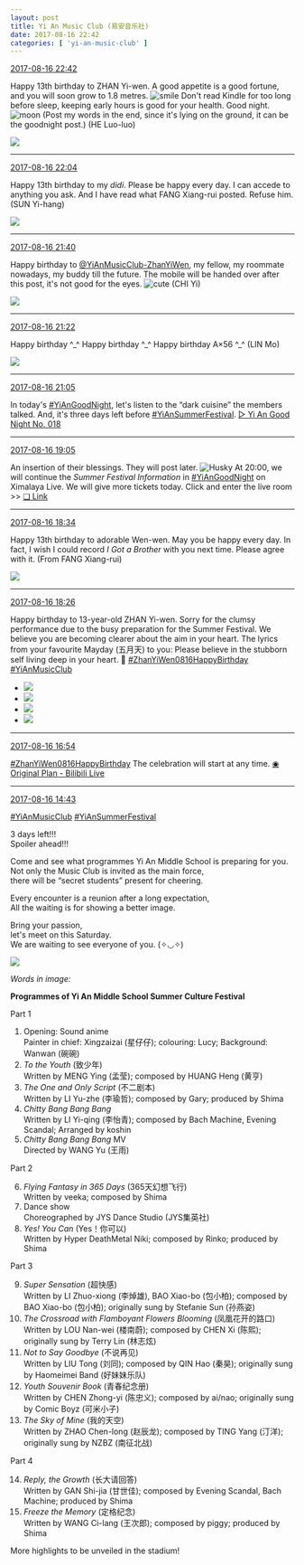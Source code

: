 ```yaml
---
layout: post
title: Yi An Music Club (易安音乐社)
date: 2017-08-16 22:42
categories: [ 'yi-an-music-club' ]
---
```


<div class="weibo-info">
  <a href="http://weibo.com/6094546964/FhpF2tPIV">2017-08-16 22:42</a>
</div>

Happy 13th birthday to ZHAN Yi-wen. A good appetite is a good fortune, and you will soon grow to 1.8 metres. ![smile](http://img.t.sinajs.cn/t4/appstyle/expression/ext/normal/5c/huanglianwx_org.gif) Don't read Kindle for too long before sleep, keeping early hours is good for your health. Good night. ![moon](http://img.t.sinajs.cn/t4/appstyle/expression/ext/normal/b9/moon.gif) (Post my words in the end, since it's lying on the ground, it can be the goodnight post.) (HE Luo-luo)

<!-- more -->

<a href="http://wx3.sinaimg.cn/mw690/006Es64Agy1fily2ir1eqj31w02io1l2.jpg">
  <img class="weibo-pic-preview" src="http://wx3.sinaimg.cn/orj360/006Es64Agy1fily2ir1eqj31w02io1l2.jpg" />
</a>

---

<div class="weibo-info">
  <a href="http://weibo.com/6094546964/FhppSdvxI">2017-08-16 22:04</a>
</div>

Happy 13th birthday to my *didi*. Please be happy every day. I can accede to anything you ask. And I have read what FANG Xiang-rui posted. Refuse him. (SUN Yi-hang)

<a href="http://wx1.sinaimg.cn/mw690/006Es64Agy1filwze8ncpj31w02ionpg.jpg">
  <img class="weibo-pic-preview" src="http://wx1.sinaimg.cn/orj360/006Es64Agy1filwze8ncpj31w02ionpg.jpg" />
</a>

---

<div class="weibo-info">
  <a href="http://weibo.com/6094546964/FhpfUmLTM">2017-08-16 21:40</a>
</div>

Happy birthday to [@YiAnMusicClub-ZhanYiWen](http://weibo.com/u/6108090526), my fellow, my roommate nowadays, my buddy till the future. The mobile will be handed over after this post, it's not good for the eyes. ![cute](http://img.t.sinajs.cn/t4/appstyle/expression/ext/normal/14/tza_org.gif) (CHI Yi)

<a href="http://wx3.sinaimg.cn/mw690/006Es64Agy1filwa317bfj31w02iohdx.jpg">
  <img class="weibo-pic-preview" src="http://wx3.sinaimg.cn/orj360/006Es64Agy1filwa317bfj31w02iohdx.jpg" />
</a>

---

<div class="weibo-info">
  <a href="http://weibo.com/6094546964/Fhp8I9fQi">2017-08-16 21:22</a>
</div>

Happy birthday ^\_^ Happy birthday ^\_^ Happy birthday A×56 ^\_^ (LIN Mo)

<a href="http://wx2.sinaimg.cn/mw690/006Es64Agy1filvrmpxsij31w02io4qs.jpg">
  <img class="weibo-pic-preview" src="http://wx2.sinaimg.cn/orj360/006Es64Agy1filvrmpxsij31w02io4qs.jpg" />
</a>

---

<div class="weibo-info">
  <a href="http://weibo.com/6094546964/Fhp1D1QLs">2017-08-16 21:05</a>
</div>

In today's [#YiAnGoodNight](http://weibo.com/p/10080892b104a59bff303ca883e7931b5b916e), let's listen to the “dark cuisine” the members talked. And, it's three days left before [#YiAnSummerFestival](http://weibo.com/p/100808584ecb6c041592aa973c9a8aa9b6bd18). [▷ Yi An Good Night No. 018](http://www.ximalaya.com/78339006/sound/47579803/)

---

<div class="weibo-info">
  <a href="http://weibo.com/6094546964/Fhof9ylmg">2017-08-16 19:05</a>
</div>

An insertion of their blessings. They will post later. ![Husky](http://img.t.sinajs.cn/t4/appstyle/expression/ext/normal/74/moren_hashiqi_org.png) At 20:00, we will continue the *Summer Festival Information* in [#YiAnGoodNight](http://weibo.com/p/10080892b104a59bff303ca883e7931b5b916e) on Ximalaya Live. We will give more tickets today. Click and enter the live room >> [❏ Link](http://liveroom.ximalaya.com/live/room/14816)

---

<div class="weibo-info">
  <a href="http://weibo.com/6094546964/Fho2wxCVE">2017-08-16 18:34</a>
</div>

Happy 13th birthday to adorable Wen-wen. May you be happy every day. In fact, I wish I could record *I Got a Brother* with you next time. Please agree with it. (From FANG Xiang-rui)

<a href="http://wx4.sinaimg.cn/mw690/006Es64Agy1filqwngg9wj31w02ioe84.jpg">
  <img class="weibo-pic-preview" src="http://wx4.sinaimg.cn/orj360/006Es64Agy1filqwngg9wj31w02ioe84.jpg" />
</a>

---

<div class="weibo-info">
  <a href="http://weibo.com/6094546964/FhnZquhRQ">2017-08-16 18:26</a>
</div>

Happy birthday to 13-year-old ZHAN Yi-wen. Sorry for the clumsy performance due to the busy preparation for the Summer Festival. We believe you are becoming clearer about the aim in your heart. The lyrics from your favourite Mayday (五月天) to you: Please believe in the stubborn self living deep in your heart. :birthday: [#ZhanYiWen0816HappyBirthday](http://weibo.com/p/100808e90c27e29fd56a164beec8fd0714ca44) [#YiAnMusicClub](http://weibo.com/p/100808beae2e3e05b17b64f63ebedca39f19b2/super_index)

<ul class="weibo-pic-list-2">
  <li class="weibo-pic">
    <a href="http://wx1.sinaimg.cn/mw690/006Es64Agy1filqjdy6akj32p81stnpf.jpg"><img src="http://wx1.sinaimg.cn/thumb150/006Es64Agy1filqjdy6akj32p81stnpf.jpg" /></a>
  </li>
  <li class="weibo-pic">
    <a href="http://wx1.sinaimg.cn/mw690/006Es64Agy1filqja7omfj32p81stkjn.jpg"><img src="http://wx1.sinaimg.cn/thumb150/006Es64Agy1filqja7omfj32p81stkjn.jpg" /></a>
  </li>
  <li class="weibo-pic">
    <a href="http://wx4.sinaimg.cn/mw690/006Es64Agy1filqji00j9j32p81qp7wk.jpg"><img src="http://wx4.sinaimg.cn/thumb150/006Es64Agy1filqji00j9j32p81qp7wk.jpg" /></a>
  </li>
  <li class="weibo-pic">
    <a href="http://wx4.sinaimg.cn/mw690/006Es64Agy1filqjldav4j32p81sue84.jpg"><img src="http://wx4.sinaimg.cn/thumb150/006Es64Agy1filqjldav4j32p81sue84.jpg" /></a>
  </li>
</ul>

---

<div class="weibo-info">
  <a href="http://weibo.com/6094546964/FhnnP1cIV">2017-08-16 16:54</a>
</div>

[#ZhanYiWen0816HappyBirthday](http://weibo.com/p/100808e90c27e29fd56a164beec8fd0714ca44) The celebration will start at any time. [◉ Original Plan - Bilibili Live](https://live.bilibili.com/3980290)

---

<div class="weibo-info">
  <a href="http://weibo.com/6094546964/FhmwyBODp">2017-08-16 14:43</a>
</div>

[#YiAnMusicClub](http://weibo.com/p/100808beae2e3e05b17b64f63ebedca39f19b2/super_index) [#YiAnSummerFestival](http://weibo.com/p/100808584ecb6c041592aa973c9a8aa9b6bd18)

3 days left!!!  
Spoiler ahead!!!

Come and see what programmes Yi An Middle School is preparing for you.  
Not only the Music Club is invited as the main force,  
there will be “secret students” present for cheering.

Every encounter is a reunion after a long expectation,  
All the waiting is for showing a better image.

Bring your passion,  
let's meet on this Saturday.  
We are waiting to see everyone of you. (✧◡✧)

<a href="http://wx1.sinaimg.cn/mw690/006Es64Agy1filk69mwm1j31pm5txu10.jpg">
  <img class="weibo-pic-preview" src="http://wx1.sinaimg.cn/orj360/006Es64Agy1filk69mwm1j31pm5txu10.jpg" />
</a>

*Words in image:*

**Programmes of Yi An Middle School Summer Culture Festival**

Part 1

1. Opening: Sound anime  
Painter in chief: Xingzaizai (星仔仔); colouring: Lucy; Background: Wanwan (碗碗)
2. *To the Youth* (致少年)  
Written by MENG Ying (孟莹); composed by HUANG Heng (黄亨)
3. *The One and Only Script* (不二剧本)  
Written by LI Yu-zhe (李瑜哲); composed by Gary; produced by Shima
4. *Chitty Bang Bang Bang*  
Written by LI Yi-qing (李怡青); composed by Bach Machine, Evening Scandal; Arranged by koshin
5. *Chitty Bang Bang Bang* MV  
Directed by WANG Yu (王雨)

Part 2

6. *Flying Fantasy in 365 Days* (365天幻想飞行)  
Written by veeka; composed by Shima
7. Dance show  
Choreographed by JYS Dance Studio (JYS集英社)
8. *Yes! You Can* (Yes！你可以)  
Written by Hyper DeathMetal Niki; composed by Rinko; produced by Shima

Part 3

9. *Super Sensation* (超快感)  
Written by LI Zhuo-xiong (李焯雄), BAO Xiao-bo (包小柏); composed by BAO Xiao-bo (包小柏); originally sung by Stefanie Sun (孙燕姿)
10. *The Crossroad with Flamboyant Flowers Blooming* (凤凰花开的路口)  
Written by LOU Nan-wei (楼南蔚); composed by CHEN Xi (陈熙); originally sung by Terry Lin (林志炫)
11. *Not to Say Goodbye* (不说再见)  
Written by LIU Tong (刘同); composed by QIN Hao (秦昊); originally sung by Haomeimei Band (好妹妹乐队)
12. *Youth Souvenir Book* (青春纪念册)  
Written by CHEN Zhong-yi (陈忠义); composed by ai/nao; originally sung by Comic Boyz (可米小子)
13. *The Sky of Mine* (我的天空)  
Written by ZHAO Chen-long (赵辰龙); composed by TING Yang (汀洋); originally sung by NZBZ (南征北战)

Part 4

14. *Reply, the Growth* (长大请回答)  
Written by GAN Shi-jia (甘世佳); composed by Evening Scandal, Bach Machine; produced by Shima
15. *Freeze the Memory* (定格纪念)  
Written by WANG Ci-lang (王次郎); composed by piggy; produced by Shima

More highlights to be unveiled in the stadium!
